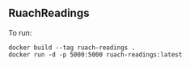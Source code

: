 ## RuachReadings

To run:

```
docker build --tag ruach-readings .
docker run -d -p 5000:5000 ruach-readings:latest
```
